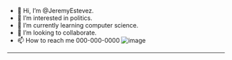 - 👋 Hi, I’m @JeremyEstevez.
- 👀 I’m interested in politics.
- 🌱 I’m currently learning computer science.
- 💞️ I’m looking to collaborate.
- 📫 How to reach me 000-000-0000
![image](https://github.com/JeremyEstevez/JeremyEstevez/assets/145026257/02304095-8d38-40ef-8322-605b1ac76e65)
---------------------------------------------------------------------------------------------------------------------------------------------------------------------------------
